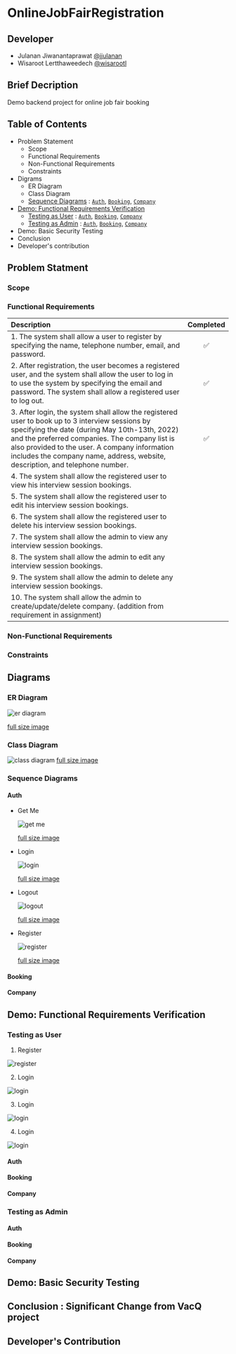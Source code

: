 # OnlineJobFairRegistration

## Developer

- Julanan Jiwanantaprawat [@jjulanan](https://github.com/jjulanan/)
- Wisaroot Lertthaweedech [@wisarootl](https://github.com/wisarootl)

## Brief Decription

Demo backend project for online job fair booking

## Table of Contents

- Problem Statement
  - Scope
  - Functional Requirements
  - Non-Functional Requirements
  - Constraints
- Digrams
  - ER Diagram
  - Class Diagram
  - [Sequence Diagrams](#sequence-diagrams) : [`Auth`](#auth), [`Booking`](#booking), [`Company`](#company)
- [Demo: Functional Requirements Verification](#demo-functional-requirements-verification)
  - [Testing as User](#testing-as-user) : [`Auth`](#auth-1), [`Booking`](#booking-1), [`Company`](#company-1)
  - [Testing as Admin](#testing-as-admin) : [`Auth`](#auth-2), [`Booking`](#booking-2), [`Company`](#company-2)
- Demo: Basic Security Testing
- Conclusion
- Developer's contribution

## Problem Statment

### Scope

### Functional Requirements

| Description                                                                                                                                                                                                                                                                                                                         | Completed |
| :---------------------------------------------------------------------------------------------------------------------------------------------------------------------------------------------------------------------------------------------------------------------------------------------------------------------------------- | :-------: |
| 1. The system shall allow a user to register by specifying the name, telephone number, email, and password.                                                                                                                                                                                                                         |    ✅     |
| 2. After registration, the user becomes a registered user, and the system shall allow the user to log in to use the system by specifying the email and password. The system shall allow a registered user to log out.                                                                                                               |    ✅     |
| 3. After login, the system shall allow the registered user to book up to 3 interview sessions by specifying the date (during May 10th-13th, 2022) and the preferred companies. The company list is also provided to the user. A company information includes the company name, address, website, description, and telephone number. |    ✅     |
| 4. The system shall allow the registered user to view his interview session bookings.                                                                                                                                                                                                                                               |           |
| 5. The system shall allow the registered user to edit his interview session bookings.                                                                                                                                                                                                                                               |           |
| 6. The system shall allow the registered user to delete his interview session bookings.                                                                                                                                                                                                                                             |           |
| 7. The system shall allow the admin to view any interview session bookings.                                                                                                                                                                                                                                                         |           |
| 8. The system shall allow the admin to edit any interview session bookings.                                                                                                                                                                                                                                                         |           |
| 9. The system shall allow the admin to delete any interview session bookings.                                                                                                                                                                                                                                                       |           |
| 10. The system shall allow the admin to create/update/delete company. (addition from requirement in assignment)                                                                                                                                                                                                                     |           |

### Non-Functional Requirements

### Constraints

## Diagrams

### ER Diagram

![er diagram](./doc_asset/diagrams/er_diagram.svg)

[full size image](./doc_asset/diagrams/er_diagram.svg)

### Class Diagram

![class diagram](./doc_asset/diagrams/class_diagram.svg)
[full size image](./doc_asset/diagrams/class_diagram.svg)

### Sequence Diagrams

#### Auth

- Get Me

  ![get me](./doc_asset/diagrams/squence_diagrams/auth/get_me.svg)

  [full size image](./doc_asset/diagrams/squence_diagrams/auth/get_me.svg)

- Login

  ![login](./doc_asset/diagrams/squence_diagrams/auth/login.svg)

  [full size image](./doc_asset/diagrams/squence_diagrams/auth/get_me.svg)

- Logout

  ![logout](./doc_asset/diagrams/squence_diagrams/auth/logout.svg)

  [full size image](./doc_asset/diagrams/squence_diagrams/auth/get_me.svg)

- Register

  ![register](./doc_asset/diagrams/squence_diagrams/auth/register.svg)

  [full size image](./doc_asset/diagrams/squence_diagrams/auth/get_me.svg)

#### Booking

#### Company

## Demo: Functional Requirements Verification

### Testing as User

1. Register

![register](./doc_asset/function_test/registered_user/01_register.png)

2. Login

![login](./doc_asset/function_test/registered_user/02_login.png)

3. Login

![login](./doc_asset/function_test/registered_user/03_get_me_after_login.png)

4. Login

![login](./doc_asset/function_test/registered_user/04_logout.png)

#### Auth

#### Booking

#### Company

### Testing as Admin

#### Auth

#### Booking

#### Company

## Demo: Basic Security Testing

## Conclusion : Significant Change from VacQ project

## Developer's Contribution

<!-- ## Function testing with Postman

<a name="paragraph1"></a>

### Testing as user

#### Auth

![user register test](./doc_asset/function_test/user/01_register.png)

#### Company

#### Booking

### Testing as admin

#### Auth -->
